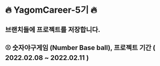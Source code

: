 # 🔥 YagomCareer-5기 🔥
## 브랜치들에 프로젝트를 저장합니다.

## ⚾ 숫자야구게임 (Number Base ball), 프로젝트 기간 ( 2022.02.08 ~ 2022.02.11 )

